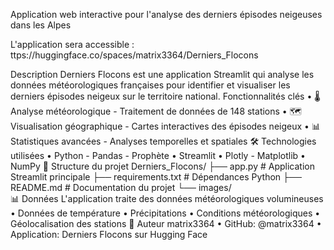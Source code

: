 Application web interactive pour l'analyse des derniers épisodes neigeuses dans les Alpes

L'application sera accessible : ttps://huggingface.co/spaces/matrix3364/Derniers_Flocons

Description
Derniers Flocons est une application Streamlit qui analyse les données météorologiques françaises pour identifier et visualiser les derniers épisodes neigeux sur le territoire national.
Fonctionnalités clés
•	🌡️ Analyse météorologique - Traitement de données de 148 stations
•	🗺️ Visualisation géographique - Cartes interactives des épisodes neigeux
•	📊 Statistiques avancées - Analyses temporelles et spatiales
🛠️ Technologies utilisées
•	Python - Pandas - Prophète
•	Streamlit 
•	Plotly - Matplotlib
•	NumPy 
📁 Structure du projet
Derniers_Flocons/
├── app.py                 # Application Streamlit principale
├── requirements.txt       # Dépendances Python
├── README.md              # Documentation du projet
└── images/                
📊 Données
L'application traite des données météorologiques volumineuses 
•	Données de température
•	Précipitations
•	Conditions météorologiques
•	Géolocalisation des stations
👤 Auteur
matrix3364
•	GitHub: @matrix3364
•	Application: Derniers Flocons sur Hugging Face


